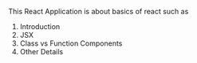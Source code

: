 This React Application is about basics of react such as

1. Introduction
2. JSX
3. Class vs Function Components
4. Other Details
